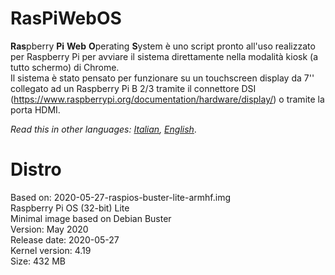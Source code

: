# RasPiWebOS
 **Ras**pberry **Pi** **Web** **O**perating **S**ystem è uno script pronto all'uso realizzato per Raspberry Pi per avviare il sistema direttamente nella modalità kiosk (a tutto schermo) di Chrome.<br>
 Il sistema è stato pensato per funzionare su un touchscreen display da 7'' collegato ad un Raspberry Pi B 2/3 tramite il connettore DSI (https://www.raspberrypi.org/documentation/hardware/display/) o tramite la porta HDMI. 

*Read this in other languages: [Italian](README.it.md), [English](README.md)*.
  
# Distro
Based on: 2020-05-27-raspios-buster-lite-armhf.img\
Raspberry Pi OS (32-bit) Lite\
Minimal image based on Debian Buster\
Version: May 2020\
Release date: 2020-05-27\
Kernel version: 4.19\
Size: 432 MB
